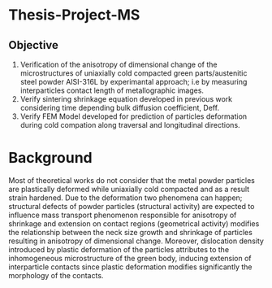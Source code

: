 # Thesis-Project-MS

## Objective

1.  Verification of the anisotropy of dimensional change of the microstructures of uniaxially cold compacted green parts/austenitic steel powder AISI-316L
    by experimantal approach; i.e by measuring interparticles contact length of metallographic images.
2.  Verify sintering shrinkage equation developed in previous work considering time depending bulk diffusion coefficient, Deff.
3.  Verify FEM Model developed for prediction of particles deformation during cold compation along traversal and longitudinal directions.


# Background

Most of theoretical works do not consider that the metal powder particles are plastically deformed while uniaxially cold compacted and as a result strain hardened. Due to the deformation two phenomena can happen; structural defects of powder particles (structural activity) are expected to influence mass transport phenomenon responsible for anisotropy of shrinkage and extension on contact regions (geometrical activity) modifies the relationship between the neck size growth and shrinkage of particles resulting in anisotropy of dimensional change.
Moreover, dislocation density introduced by plastic deformation of the particles attributes to the inhomogeneous microstructure of the green body, inducing 
extension of interparticle contacts since plastic deformation modifies significantly the morphology of the contacts. 

# 

